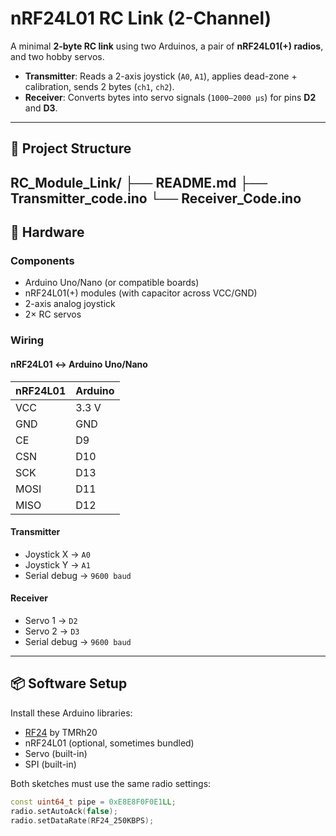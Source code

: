 # nRF24L01 RC Link (2-Channel)

A minimal **2-byte RC link** using two Arduinos, a pair of **nRF24L01(+) radios**, and two hobby servos.  

- **Transmitter**: Reads a 2-axis joystick (`A0`, `A1`), applies dead-zone + calibration, sends 2 bytes (`ch1`, `ch2`).  
- **Receiver**: Converts bytes into servo signals (`1000–2000 µs`) for pins **D2** and **D3**.

---

## 📂 Project Structure

RC_Module_Link/
├── README.md
├── Transmitter_code.ino
└── Receiver_Code.ino
---

## 🔧 Hardware

### Components
- Arduino Uno/Nano (or compatible boards)  
- nRF24L01(+) modules (with capacitor across VCC/GND)  
- 2-axis analog joystick  
- 2× RC servos  

### Wiring

#### nRF24L01 ↔ Arduino Uno/Nano
| nRF24L01 | Arduino |
|----------|---------|
| VCC      | 3.3 V   |
| GND      | GND     |
| CE       | D9      |
| CSN      | D10     |
| SCK      | D13     |
| MOSI     | D11     |
| MISO     | D12     |

#### Transmitter
- Joystick X → `A0`  
- Joystick Y → `A1`  
- Serial debug → `9600 baud`

#### Receiver
- Servo 1 → `D2`  
- Servo 2 → `D3`  
- Serial debug → `9600 baud`
---

## 📦 Software Setup

Install these Arduino libraries:
- [RF24](https://github.com/nRF24/RF24) by TMRh20  
- nRF24L01 (optional, sometimes bundled)  
- Servo (built-in)  
- SPI (built-in)  

Both sketches must use the same radio settings:
```cpp
const uint64_t pipe = 0xE8E8F0F0E1LL;
radio.setAutoAck(false);
radio.setDataRate(RF24_250KBPS);

